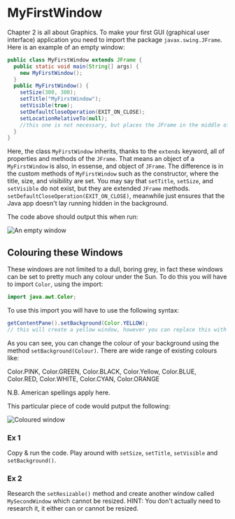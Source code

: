 MyFirstWindow
===

Chapter 2 is all about Graphics. To make your first GUI (graphical user interface) application you need to import the package `javax.swing.JFrame`. Here is an example of an empty window:

```java
public class MyFirstWindow extends JFrame {
  public static void main(String[] args) {
    new MyFirstWindow();
  } 
  public MyFirstWindow() {
    setSize(300, 300);
    setTitle("MyFirstWindow");
    setVisible(true);
    setDefaultCloseOperation(EXIT_ON_CLOSE);
    setLocationRelativeTo(null);
    //this one is not necessary, but places the JFrame in the middle of the screen
  }
}
```

Here, the class `MyFirstWindow` inherits, thanks to the `extends` keyword, all of properties and methods of the `JFrame`. That means an object of a `MyFirstWindow` is also, in essense, and object of `JFrame`. The difference is in the custom methods of `MyFirstWindow` such as the constructor, where the title, size, and visibility are set. You may say that `setTitle`, `setSize`, and `setVisible` do not exist, but they are extended `JFrame` methods. `setDefaultCloseOperation(EXIT_ON_CLOSE)`, meanwhile just ensures that the Java app doesn't lay running hidden in the background.

The code above should output this when run:

![An empty window](../Images/Chapter-IV/MyFirstWindow/my_first_window.png)

## Colouring these Windows
These windows are not limited to a dull, boring grey, in fact these windows can be set to pretty much any colour under the Sun. To do this you will have to import `Color`, using the import:

```java
import java.awt.Color;
```

To use this import you will have to use the following syntax:

```java
getContentPane().setBackground(Color.YELLOW);
// this will create a yellow window, however you can replace this with other colours.
```

As you can see, you can change the colour of your background using the method `setBackground(Colour)`. There are wide range of existing colours like:

Color.PINK, Color.GREEN, Color.BLACK, Color.Yellow, Color.BLUE, Color.RED, Color.WHITE, Color.CYAN, Color.ORANGE

N.B. American spellings apply here.

This particular piece of code would putput the following:

![Coloured window](../Images/Chapter-IV/MyFirstWindow/coloured_first_window.png)

### Ex 1
Copy & run the code. Play around with `setSize`, `setTitle`, `setVisible` and `setBackground()`.

### Ex 2
Research the `setResizable()` method and create another window called `MySecondWindow` which cannot be resized.
HINT: You don't actually need to research it, it either can or cannot be resized.

